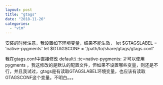 ```yaml
---
layout: post
title: "gtags"
date: "2018-11-26"
categories: 
  - "vim"
---
```


安装的时候注意，我设置如下环境变量，结果不能生效， let $GTAGSLABEL = 'native-pygments' let $GTAGSCONF = '/path/to/share/gtags/gtags.conf'

我在gtags.conf中直接修改 default:\\ :tc=native-pygments: 才可以使用pygments ，我这修改的是默认的配置文件，但如果不设置哪些变量，则还是不行，并且我试过，gtags是有读取GTAGSLABEL环境变量，也应该有读取GTAGSCONF这个变量。不明白。。。
